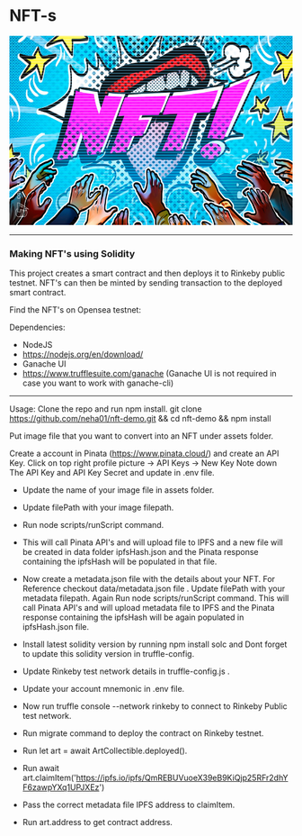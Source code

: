 # NFT-s
![An Image of NFT's](nft_logo.jpg)

--------------------------
### Making NFT's using Solidity

This project creates a smart contract and then deploys it to Rinkeby public testnet. NFT's can then be minted by sending transaction to the deployed smart contract.

Find the NFT's on Opensea testnet:


Dependencies:
* NodeJS
* https://nodejs.org/en/download/
* Ganache UI
* https://www.trufflesuite.com/ganache
(Ganache UI is not required in case you want to work with ganache-cli)
--------------------------
Usage:
Clone the repo and run npm install.
git clone https://github.com/neha01/nft-demo.git && cd nft-demo && npm install

Put image file that you want to convert into an NFT under assets folder.

Create a account in Pinata (https://www.pinata.cloud/) and create an API Key.
Click on top right profile picture -> API Keys -> New Key
Note down The API Key and API Key Secret and update in .env file.

* Update the name of your image file in assets folder.
* Update filePath with your image filepath.
* Run node scripts/runScript command.
* This will call Pinata API's and will upload file to IPFS and a new file will be created in data folder ipfsHash.json and the Pinata response containing the ipfsHash will be populated in that file.

* Now create a metadata.json file with the details about your NFT. For Reference checkout data/metadata.json file . Update filePath with your metadata filepath. Again Run node scripts/runScript command. This will call Pinata API's and will upload metadata file to IPFS and the Pinata response containing the ipfsHash will be again populated in ipfsHash.json file.

* Install latest solidity version by running npm install solc and Dont forget to update this solidity version in truffle-config.

* Update Rinkeby test network details in truffle-config.js .
* Update your account mnemonic in .env file.
* Now run truffle console --network rinkeby to connect to Rinkeby Public test network.
* Run migrate command to deploy the contract on Rinkeby testnet.
* Run let art = await ArtCollectible.deployed().
* Run await art.claimItem('https://ipfs.io/ipfs/QmREBUVuoeX39eB9KiQjp25RFr2dhYF6zawpYXq1UPJXEz')
* Pass the correct metadata file IPFS address to claimItem.
* Run art.address to get contract address.
